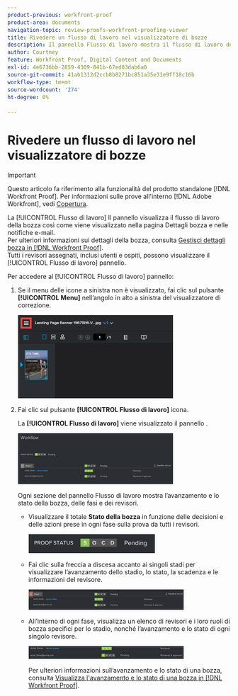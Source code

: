 ```yaml
---
product-previous: workfront-proof
product-area: documents
navigation-topic: review-proofs-workfront-proofing-viewer
title: Rivedere un flusso di lavoro nel visualizzatore di bozze
description: Il pannello Flusso di lavoro mostra il flusso di lavoro della bozza così come viene visualizzato nella pagina Dettagli bozza e nelle notifiche e-mail. Per ulteriori informazioni sui dettagli della bozza, consulta Gestire i dettagli della bozza in Workfront Proof. Tutti i revisori assegnati, inclusi utenti e ospiti, possono visualizzare il pannello Flusso di lavoro.
author: Courtney
feature: Workfront Proof, Digital Content and Documents
exl-id: 4e6736bb-2859-4309-841b-67ed83dab6a0
source-git-commit: 41ab1312d2ccb8b8271bc851a35e31e9ff18c16b
workflow-type: tm+mt
source-wordcount: '274'
ht-degree: 0%

---
```


# Rivedere un flusso di lavoro nel visualizzatore di bozze

>[!IMPORTANT]
>
>Questo articolo fa riferimento alla funzionalità del prodotto standalone [!DNL Workfront Proof]. Per informazioni sulle prove all&#39;interno [!DNL Adobe Workfront], vedi [Copertura](../../../review-and-approve-work/proofing/proofing.md).

La [!UICONTROL Flusso di lavoro] Il pannello visualizza il flusso di lavoro della bozza così come viene visualizzato nella pagina Dettagli bozza e nelle notifiche e-mail.\
Per ulteriori informazioni sui dettagli della bozza, consulta [Gestisci dettagli bozza in [!DNL Workfront Proof]](../../../workfront-proof/wp-work-proofsfiles/manage-your-work/manage-proof-details.md).\
Tutti i revisori assegnati, inclusi utenti e ospiti, possono visualizzare il [!UICONTROL Flusso di lavoro] pannello.

Per accedere al [!UICONTROL Flusso di lavoro] pannello:

1. Se il menu delle icone a sinistra non è visualizzato, fai clic sul pulsante **[!UICONTROL Menu]** nell’angolo in alto a sinistra del visualizzatore di correzione.

   ![Menu_icon_in_Proofing_Viewer.png](assets/menu-icon-in-proofing-viewer-350x188.png)

1. Fai clic sul pulsante **[!UICONTROL Flusso di lavoro]** icona.

   La **[!UICONTROL Flusso di lavoro]** viene visualizzato il pannello .

   ![](assets/workflow-panel-350x115.png)

   Ogni sezione del pannello Flusso di lavoro mostra l’avanzamento e lo stato della bozza, delle fasi e dei revisori.

   * Visualizzare il totale **Stato della bozza** in funzione delle decisioni e delle azioni prese in ogni fase sulla prova da tutti i revisori.

      ![Screenshot_2018-05-01_10-23-53.png](assets/screenshot-2018-05-01-10-23-53-285x43.png)

   * Fai clic sulla freccia a discesa accanto ai singoli stadi per visualizzare l’avanzamento dello stadio, lo stato, la scadenza e le informazioni del revisore.

      ![Screen_Shot_2018-05-01_at_2.01.22_PM.png](assets/screen-shot-2018-05-01-at-2.01.22-pm-350x46.png)

   * All’interno di ogni fase, visualizza un elenco di revisori e i loro ruoli di bozza specifici per lo stadio, nonché l’avanzamento e lo stato di ogni singolo revisore.

      ![Screen_Shot_2018-05-01_at_10.33.37_AM.png](assets/screen-shot-2018-05-01-at-10.33.37-am-350x29.png)

      Per ulteriori informazioni sull’avanzamento e lo stato di una bozza, consulta [Visualizza l&#39;avanzamento e lo stato di una bozza in [!DNL Workfront Proof]](../../../workfront-proof/wp-work-proofsfiles/manage-your-work/view-progress-and-status-of-proof.md).
